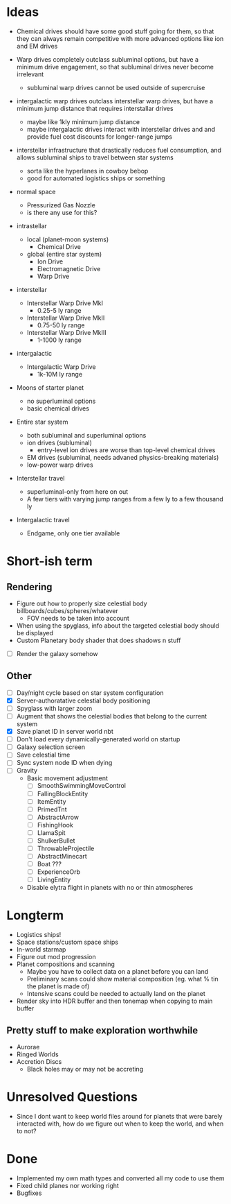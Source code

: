 # Ideas

- Chemical drives should have some good stuff going for them, so that they can always remain competitive with more advanced options like ion and EM drives
- Warp drives completely outclass subluminal options, but have a minimum drive engagement, so that subluminal drives never become irrelevant
	- subluminal warp drives cannot be used outside of supercruise
- intergalactic warp drives outclass interstellar warp drives, but have a minimum jump distance that requires interstallar drives
	- maybe like 1kly minimum jump distance
	- maybe intergalactic drives interact with interstellar drives and and provide fuel cost discounts for longer-range jumps

- interstellar infrastructure that drastically reduces fuel consumption, and allows subluminal ships to travel between star systems
	- sorta like the hyperlanes in cowboy bebop
	- good for automated logistics ships or something

- normal space
	- Pressurized Gas Nozzle
	- is there any use for this?
- intrastellar
	- local (planet-moon systems)
		- Chemical Drive
	- global (entire star system)
		- Ion Drive
		- Electromagnetic Drive
		- Warp Drive
- interstellar
	- Interstellar Warp Drive MkI
		- 0.25-5 ly range
	- Interstellar Warp Drive MkII
		- 0.75-50 ly range
	- Interstellar Warp Drive MkIII
		- 1-1000 ly range
- intergalactic
	- Intergalactic Warp Drive
		- 1k-10M ly range

- Moons of starter planet
	- no superluminal options
	- basic chemical drives
- Entire star system
	- both subluminal and superluminal options
	- ion drives (subluminal)
		- entry-level ion drives are worse than top-level chemical drives
	- EM drives (subluminal, needs advaned physics-breaking materials)
	- low-power warp drives
- Interstellar travel
	- superluminal-only from here on out
	- A few tiers with varying jump ranges from a few ly to a few thousand ly
- Intergalactic travel
	- Endgame, only one tier available

# Short-ish term


## Rendering
- Figure out how to properly size celestial body billboards/cubes/spheres/whatever
	- FOV needs to be taken into account
- When using the spyglass, info about the targeted celestial body should be displayed
- Custom Planetary body shader that does shadows n stuff
- [ ] Render the galaxy somehow

## Other
- [ ] Day/night cycle based on star system configuration
- [x] Server-authoratative celestial body positioning
- [ ] Spyglass with larger zoom
- [ ] Augment that shows the celestial bodies that belong to the current system
- [x] Save planet ID in server world nbt
- [ ] Don't load every dynamically-generated world on startup
- [ ] Galaxy selection screen
- [ ] Save celestial time
- [ ] Sync system node ID when dying
- [ ] Gravity
	- Basic movement adjustment
		- [ ] SmoothSwimmingMoveControl
		- [ ] FallingBlockEntity
		- [ ] ItemEntity
		- [ ] PrimedTnt
		- [ ] AbstractArrow
		- [ ] FishingHook
		- [ ] LlamaSpit
		- [ ] ShulkerBullet
		- [ ] ThrowableProjectile
		- [ ] AbstractMinecart
		- [ ] Boat ???
		- [ ] ExperienceOrb
		- [ ] LivingEntity
	- Disable elytra flight in planets with no or thin atmospheres

# Longterm
- Logistics ships!
- Space stations/custom space ships
- In-world starmap
- Figure out mod progression
- Planet compositions and scanning
	- Maybe you have to collect data on a planet before you can land
	- Preliminary scans could show material composition (eg. what % tin the planet is made of)
	- Intensive scans could be needed to actually land on the planet
- Render sky into HDR buffer and then tonemap when copying to main buffer

## Pretty stuff to make exploration worthwhile
- Aurorae
- Ringed Worlds
- Accretion Discs
	- Black holes may or may not be accreting

# Unresolved Questions
- Since I dont want to keep world files around for planets that were barely interacted with, how do we figure out when to keep the world, and when to not?

# Done
- Implemented my own math types and converted all my code to use them
- Fixed child planes nor working right
- Bugfixes